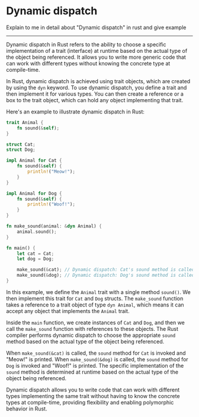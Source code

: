 # Dynamic dispatch

Explain to me in detail about "Dynamic dispatch" in rust and give example

___

Dynamic dispatch in Rust refers to the ability to choose a specific implementation of a trait (interface) at runtime based on the actual type of the object being referenced. It allows you to write more generic code that can work with different types without knowing the concrete type at compile-time.

In Rust, dynamic dispatch is achieved using trait objects, which are created by using the `dyn` keyword. To use dynamic dispatch, you define a trait and then implement it for various types. You can then create a reference or a box to the trait object, which can hold any object implementing that trait.

Here's an example to illustrate dynamic dispatch in Rust:

```rust
trait Animal {
    fn sound(&self);
}

struct Cat;
struct Dog;

impl Animal for Cat {
    fn sound(&self) {
        println!("Meow!");
    }
}

impl Animal for Dog {
    fn sound(&self) {
        println!("Woof!");
    }
}

fn make_sound(animal: &dyn Animal) {
    animal.sound();
}

fn main() {
    let cat = Cat;
    let dog = Dog;

    make_sound(&cat); // Dynamic dispatch: Cat's sound method is called.
    make_sound(&dog); // Dynamic dispatch: Dog's sound method is called.
}
```

In this example, we define the `Animal` trait with a single method `sound()`. We then implement this trait for `Cat` and `Dog` structs. The `make_sound` function takes a reference to a trait object of type `dyn Animal`, which means it can accept any object that implements the `Animal` trait.

Inside the `main` function, we create instances of `Cat` and `Dog`, and then we call the `make_sound` function with references to these objects. The Rust compiler performs dynamic dispatch to choose the appropriate `sound` method based on the actual type of the object being referenced.

When `make_sound(&cat)` is called, the `sound` method for `Cat` is invoked and "Meow!" is printed. When `make_sound(&dog)` is called, the `sound` method for `Dog` is invoked and "Woof!" is printed. The specific implementation of the `sound` method is determined at runtime based on the actual type of the object being referenced.

Dynamic dispatch allows you to write code that can work with different types implementing the same trait without having to know the concrete types at compile-time, providing flexibility and enabling polymorphic behavior in Rust.
